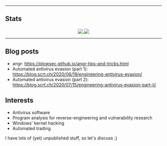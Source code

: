 

<hr>

## Stats

<p align="center">
<a href="https://github.com/plowsec/plowsec">
  <img align="center" src="https://github-readme-stats.vercel.app/api?username=plowsec&include_all_commits=true&custom_title=plowsec's+GitHub+Stats&hide=contribs&show_icons=true&line_height=32&count_private=true&title_color=ffffff&text_color=ffffff&icon_color=ffffff&bg_color=1a1a1a" />
</a>
<a href="https://github.com/plowsec/plowsec">
  <img align="center" src="https://github-readme-stats.vercel.app/api/top-langs/?username=plowsec&hide_title=false&exclude_repo=plowsec.github.io&langs_count=3&layout=default&hide_border=false&bg_color=ffffff&text_color=000&title_color=ffffff" />
</a>
</p>

<hr>

## Blog posts

* angr: https://plowsec.github.io/angr-tips-and-tricks.html
* Automated antivirus evasion (part 1): https://blog.scrt.ch/2020/06/19/engineering-antivirus-evasion/
* Automated antivirus evasion (part 2): https://blog.scrt.ch/2020/07/15/engineering-antivirus-evasion-part-ii/

## Interests

* Antivirus software
* Program analysis for reverse-engineering and vulnerability research
* Windows' kernel hacking
* Automated trading

I have lots of (yet) unpublished stuff, so let's discuss ;)
